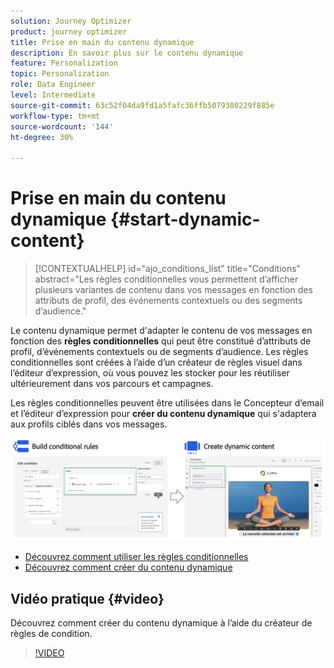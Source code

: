```yaml
---
solution: Journey Optimizer
product: journey optimizer
title: Prise en main du contenu dynamique
description: En savoir plus sur le contenu dynamique
feature: Personalization
topic: Personalization
role: Data Engineer
level: Intermediate
source-git-commit: 63c52f04da9fd1a5fafc36ffb5079380229f885e
workflow-type: tm+mt
source-wordcount: '144'
ht-degree: 30%

---
```



# Prise en main du contenu dynamique {#start-dynamic-content}

>[!CONTEXTUALHELP]
>id="ajo_conditions_list"
>title="Conditions"
>abstract="Les règles conditionnelles vous permettent d’afficher plusieurs variantes de contenu dans vos messages en fonction des attributs de profil, des événements contextuels ou des segments d’audience."

Le contenu dynamique permet d&#39;adapter le contenu de vos messages en fonction des **règles conditionnelles** qui peut être constitué d’attributs de profil, d’événements contextuels ou de segments d’audience. Les règles conditionnelles sont créées à l’aide d’un créateur de règles visuel dans l’éditeur d’expression, où vous pouvez les stocker pour les réutiliser ultérieurement dans vos parcours et campagnes.

Les règles conditionnelles peuvent être utilisées dans le Concepteur d’email et l’éditeur d’expression pour **créer du contenu dynamique** qui s&#39;adaptera aux profils ciblés dans vos messages.

![](assets/conditions-overview.png)

* [Découvrez comment utiliser les règles conditionnelles](create-conditions.md)
* [Découvrez comment créer du contenu dynamique](dynamic-content.md)

## Vidéo pratique {#video}

Découvrez comment créer du contenu dynamique à l’aide du créateur de règles de condition.

>[!VIDEO](https://video.tv.adobe.com/v/3409815?quality=12)
